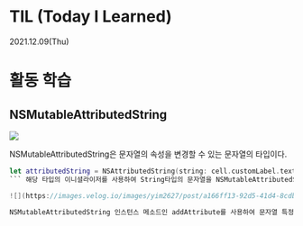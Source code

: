 # TIL (Today I Learned)

2021.12.09(Thu)

# 활동 학습

## NSMutableAttributedString

![](https://images.velog.io/images/yim2627/post/346c6f95-e85b-4363-bcf2-720000fba796/image.png)

NSMutableAttributedString은 문자열의 속성을 변경할 수 있는 문자열의 타입이다.

```swift
let attributedString = NSAttributedString(string: cell.customLabel.text ?? "")
``` 해당 타입의 이니셜라이저를 사용하여 String타입의 문자열을 NSMutableAttributedString 타입의 문자열로 반환(변경)할 수 있다.

![](https://images.velog.io/images/yim2627/post/a166ff13-92d5-41d4-8cdb-a0374361e470/image.png)

NSMutableAttributedString 인스턴스 메소드인 addAttribute를 사용하여 문자열 특정 범위의 속성을 변경할 수 있다.


	